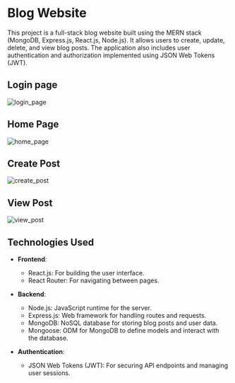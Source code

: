 #  Blog Website

 This project is a full-stack blog website built using the MERN stack (MongoDB, Express.js, React.js, Node.js). It allows users to create, update, delete, and view blog posts. The application also includes user authentication and authorization implemented using JSON Web Tokens (JWT).
## Login page
![login_page](https://github.com/user-attachments/assets/71ae62c3-b276-45cc-bea6-8e9cf106e383)

## Home Page
![home_page](https://github.com/user-attachments/assets/0a86002f-b0e0-449d-8e25-b6c549185a53)

## Create Post
![create_post](https://github.com/user-attachments/assets/96ef79eb-ec8e-45f3-ad7a-35f72646ad4d)

## View Post
![view_post](https://github.com/user-attachments/assets/cad86c38-4db6-4082-8598-eb32bae1a46c)

## Technologies Used

- **Frontend**:
  - React.js: For building the user interface.
  - React Router: For navigating between pages.

- **Backend**:
  - Node.js: JavaScript runtime for the server.
  - Express.js: Web framework for handling routes and requests.
  - MongoDB: NoSQL database for storing blog posts and user data.
  - Mongoose: ODM for MongoDB to define models and interact with the database.

- **Authentication**:
  - JSON Web Tokens (JWT): For securing API endpoints and managing user sessions.

